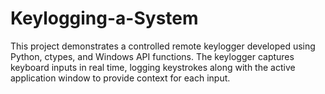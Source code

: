 # Keylogging-a-System
This project demonstrates a controlled remote keylogger developed using Python, ctypes, and Windows API functions. The keylogger captures keyboard inputs in real time, logging keystrokes along with the active application window to provide context for each input.
